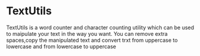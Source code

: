 # TextUtils
TextUtils is a word counter and character counting utility which can be used to maipulate your text in the way you want. You can remove extra spaces,copy the manipulated text and convert trxt from uppercase to lowercase and from lowercase to uppercase
